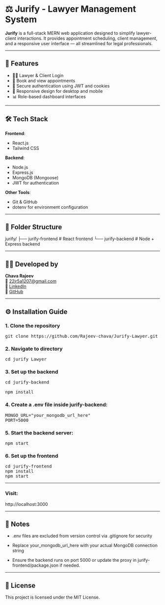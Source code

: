 # ⚖️ Jurify - Lawyer Management System

**Jurify** is a full-stack MERN web application designed to simplify lawyer-client interactions. It provides appointment scheduling, client management, and a responsive user interface — all streamlined for legal professionals.

---

## 🚀 Features

- 🧑‍⚖️ Lawyer & Client Login
- 📅 Book and view appointments
- 🔐 Secure authentication using JWT and cookies
- 📱 Responsive design for desktop and mobile
- 📊 Role-based dashboard interfaces

---

## 🛠️ Tech Stack

**Frontend**:
- React.js
- Tailwind CSS

**Backend**:
- Node.js
- Express.js
- MongoDB (Mongoose)
- JWT for authentication

**Other Tools**:
- Git & GitHub
- dotenv for environment configuration

---

## 📁 Folder Structure

jurify/
├── jurify-frontend     # React frontend 
└── jurify-backend      # Node + Express backend


---

## 🧑‍💻 Developed by

**Chava Rajeev**  
📧 22jr5a1207@gmail.com  
🔗 [LinkedIn](https://www.linkedin.com/in/chavarajeev)  
🔗 [GitHub](https://github.com/Rajeev-chava)

---

## ⚙️ Installation Guide


### 1. Clone the repository 
<pre>
git clone https://github.com/Rajeev-chava/Jurify-Lawyer.git
</pre>

### 2. Navigate to directory
<pre>
cd jurify Lawyer
</pre>
### 3. Set up the backend
<pre>
cd jurify-backend

npm install
</pre>

### 4. Create a .env file inside jurify-backend:
<pre>
MONGO_URL="your_mongodb_url_here"
PORT=5000
</pre>
### 5. Start the backend server:
<pre>
npm start
</pre>
### 6. Set up the frontend
<pre>
cd jurify-frontend
npm install
npm start
</pre>

---

### Visit: 
http://localhost:3000

---

## 📌 Notes
- .env files are excluded from version control via .gitignore for security

- Replace your_mongodb_url_here with your actual MongoDB connection string

- Ensure the backend runs on port 5000 or update the proxy in jurify-frontend/package.json if needed.

---

## 🪪 License
This project is licensed under the MIT License.